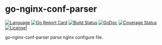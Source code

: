 # go-nginx-conf-parser

[![Language](https://img.shields.io/badge/language-Go-blue.svg)](https://golang.org)
[![Go Report Card](https://goreportcard.com/badge/github.com/yangchenxing/go-nginx-conf-parser)](https://goreportcard.com/report/github.com/yangchenxing/go-nginx-conf-parser)
[![Build Status](https://travis-ci.org/yangchenxing/go-nginx-conf-parser.svg?branch=master)](https://travis-ci.org/yangchenxing/go-nginx-conf-parser)
[![GoDoc](http://godoc.org/github.com/yangchenxing/go-nginx-conf-parser?status.svg)](http://godoc.org/github.com/yangchenxing/go-nginx-conf-parser)
[![Coverage Status](https://coveralls.io/repos/github/yangchenxing/go-nginx-conf-parser/badge.svg?branch=master)](https://coveralls.io/github/yangchenxing/go-nginx-conf-parser?branch=master)
[![License](https://img.shields.io/badge/license-APACHE2-blue.svg?style=flat)](https://raw.githubusercontent.com/yangchenxing/go-nginx-conf-parser/master/LICENSE)]

go-nginx-conf-parser parse nginx configure file.
